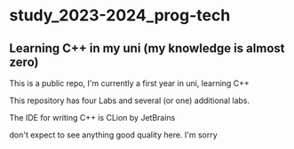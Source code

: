# study_2023-2024_prog-tech

## Learning C++ in my uni (my knowledge is almost zero)

This is a public repo, I'm currently a first year in uni, learning C++

This repository has four Labs and several (or one) additional labs.

The IDE for writing C++ is CLion by JetBrains

don't expect to see anything good quality here. I'm sorry